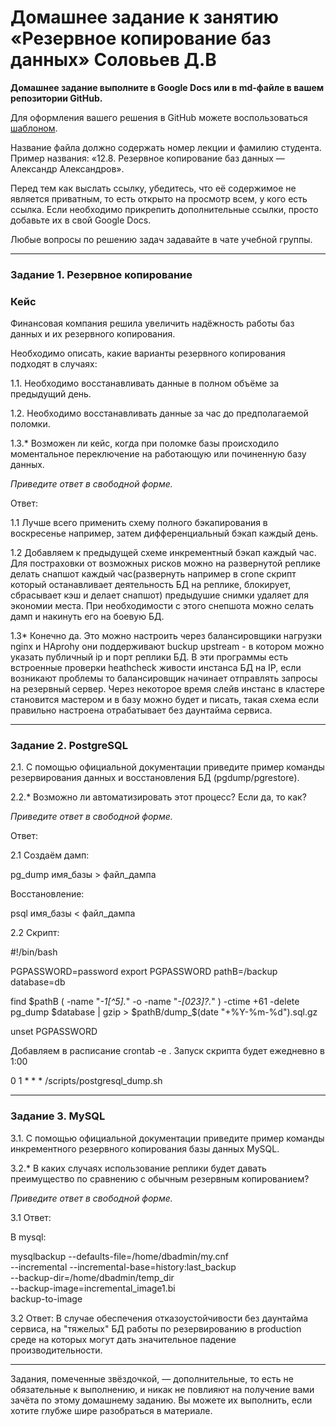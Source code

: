 # Домашнее задание к занятию «Резервное копирование баз данных» Соловьев Д.В

**Домашнее задание выполните в Google Docs или в md-файле в вашем репозитории GitHub.** 

Для оформления вашего решения в GitHub можете воспользоваться [шаблоном](https://github.com/netology-code/sys-pattern-homework).

Название файла должно содержать номер лекции и фамилию студента. Пример названия: «12.8. Резервное копирование баз данных — Александр Александров».

Перед тем как выслать ссылку, убедитесь, что её содержимое не является приватным, то есть открыто на просмотр всем, у кого есть ссылка. Если необходимо прикрепить дополнительные ссылки, просто добавьте их в свой Google Docs.

Любые вопросы по решению задач задавайте в чате учебной группы.

---

### Задание 1. Резервное копирование

### Кейс
Финансовая компания решила увеличить надёжность работы баз данных и их резервного копирования. 

Необходимо описать, какие варианты резервного копирования подходят в случаях: 

1.1. Необходимо восстанавливать данные в полном объёме за предыдущий день.

1.2. Необходимо восстанавливать данные за час до предполагаемой поломки.

1.3.* Возможен ли кейс, когда при поломке базы происходило моментальное переключение на работающую или починенную базу данных.

*Приведите ответ в свободной форме.*

Ответ:

1.1 Лучше всего применить схему полного бэкапирования в воскресенье например, затем дифференциальный бэкап каждый день.

1.2 Добавляем к предыдущей схеме инкрементный бэкап каждый час. Для постраховки от возможных рисков можно на развернутой реплике делать снапшот каждый час(развернуть например в crone скрипт который останавливает деятельность БД на реплике, блокирует, сбрасывает кэш и делает снапшот) предыдушие снимки удаляет для экономии места. При необходимости с этого снепшота можно селать дамп и накинуть его на боевую БД.

1.3* Конечно да. Это можно настроить через балансировщики нагрузки nginx и HAprohy они поддерживают buckup upstream  - в котором можно указать публичный ip и порт реплики БД. В эти программы есть встроенные проверки heathcheck живости инстанса БД на IP, если возникают проблемы то балансировщик начинает отправлять запросы на резервный сервер. Через некоторое время слейв инстанс в кластере становится мастером и в базу можно будет и писать, такая схема если правильно настроена отрабатывает без даунтайма сервиса.

---

### Задание 2. PostgreSQL

2.1. С помощью официальной документации приведите пример команды резервирования данных и восстановления БД (pgdump/pgrestore).

2.2.* Возможно ли автоматизировать этот процесс? Если да, то как?

*Приведите ответ в свободной форме.*

Ответ:

2.1 Создаём дамп:

pg_dump имя_базы > файл_дампа

Восстановление:

psql имя_базы < файл_дампа

2.2 Скрипт:

#!/bin/bash

PGPASSWORD=password
export PGPASSWORD
pathB=/backup
database=db

find $pathB \( -name "*-1[^5].*" -o -name "*-[023]?.*" \) -ctime +61 -delete
pg_dump $database | gzip > $pathB/dump_$(date "+%Y-%m-%d").sql.gz

unset PGPASSWORD

Добавляем в расписание crontab -e . Запуск скрипта будет ежедневно в 1:00

0 1 * * * /scripts/postgresql_dump.sh

---

### Задание 3. MySQL

3.1. С помощью официальной документации приведите пример команды инкрементного резервного копирования базы данных MySQL. 

3.2.* В каких случаях использование реплики будет давать преимущество по сравнению с обычным резервным копированием?

*Приведите ответ в свободной форме.*

3.1
Ответ:

В mysql:

mysqlbackup --defaults-file=/home/dbadmin/my.cnf \
  --incremental --incremental-base=history:last_backup \
  --backup-dir=/home/dbadmin/temp_dir \
  --backup-image=incremental_image1.bi \
   backup-to-image
   
3.2 Ответ:
В случае обеспечения отказоустойчивости без даунтайма сервиса, на "тяжелых" БД работы по резервированию в production среде на которых могут дать значительное падение производительности.

---

Задания, помеченные звёздочкой, — дополнительные, то есть не обязательные к выполнению, и никак не повлияют на получение вами зачёта по этому домашнему заданию. Вы можете их выполнить, если хотите глубже шире разобраться в материале.
